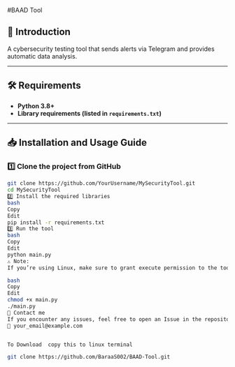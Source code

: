 #BAAD Tool
## 📌 Introduction  
A cybersecurity testing tool that sends alerts via Telegram and provides automatic data analysis.

---

## 🛠️ Requirements  
- **Python 3.8+**
- **Library requirements (listed in `requirements.txt`)**

---

## 📥 Installation and Usage Guide  

### 1️⃣ **Clone the project from GitHub**  
```bash
git clone https://github.com/YourUsername/MySecurityTool.git
cd MySecurityTool
2️⃣ Install the required libraries
bash
Copy
Edit
pip install -r requirements.txt
3️⃣ Run the tool
bash
Copy
Edit
python main.py
⚠️ Note:
If you’re using Linux, make sure to grant execute permission to the tool:

bash
Copy
Edit
chmod +x main.py
./main.py
📧 Contact me
If you encounter any issues, feel free to open an Issue in the repository or contact me via email:
📩 your_email@example.com


To Download  copy this to linux terminal

git clone https://github.com/BaraaS002/BAAD-Tool.git
